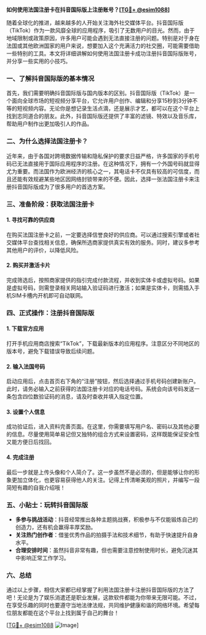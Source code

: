 **如何使用法国注册卡在抖音国际版上注册账号？[[TG💪+ @esim1088](https://t.me/s/esim1088)]**

随着全球化的推进，越来越多的人开始关注海外社交媒体平台。抖音国际版（TikTok）作为一款风靡全球的应用程序，吸引了无数用户的目光。然而，由于地域限制或政策原因，许多用户可能会遇到无法直接注册的问题。特别是对于身在法国或其他欧洲国家的用户来说，想要加入这个充满活力的社交圈，可能需要借助一些特别的工具。本文将详细讲解如何使用法国注册卡成功注册抖音国际版账号，并分享一些实用的小技巧。

### 一、了解抖音国际版的基本情况

首先，我们需要明确抖音国际版与国内版本的区别。抖音国际版（TikTok）是一个面向全球市场的短视频分享平台，它允许用户创作、编辑和分享15秒到3分钟不等的短视频内容。无论你是想记录生活点滴，还是展示才艺，都可以在这个平台上找到志同道合的朋友。此外，抖音国际版还提供了丰富的滤镜、特效以及音乐库，帮助用户制作出更加吸引人的作品。

### 二、为什么选择法国注册卡？

近年来，由于各国对跨境数据传输和隐私保护的要求日益严格，许多国家的手机号码已无法直接用于国际应用程序的注册。在这种情况下，拥有一个外国号码就显得尤为重要。而法国作为欧洲经济的核心之一，其电话卡不仅具有较高的可信度，而且还能有效规避某些地区因网络封锁带来的不便。因此，选择一张法国注册卡来注册抖音国际版成为了很多用户的首选方案。

### 三、准备阶段：获取法国注册卡

#### 1. 寻找可靠的供应商
在购买法国注册卡之前，一定要选择信誉良好的供应商。可以通过搜索引擎或者社交媒体平台查找相关信息，确保所选商家提供真实有效的服务。同时，建议多参考其他用户的评价，以降低风险。

#### 2. 购买并激活卡片
完成筛选后，按照商家提供的指引完成付款流程，并收到实体卡或虚拟号码。如果是虚拟号码，则需登录相关网站输入验证码进行激活；如果是实体卡，则需插入手机SIM卡槽内开机即可自动联网。

### 四、正式操作：注册抖音国际版

#### 1. 下载官方应用
打开手机应用商店搜索“TikTok”，下载最新版本的应用程序。注意区分不同地区的版本号，避免下载错误导致后续问题。

#### 2. 输入法国号码
启动应用后，点击首页右下角的“注册”按钮，然后选择通过手机号码创建新账户。此时，请务必输入之前获得的法国注册卡对应的电话号码。系统会向该号码发送一条包含四位数验证码的消息，请及时查收并填入指定位置。

#### 3. 设置个人信息
成功验证后，进入资料完善页面。在这里，你需要填写用户名、密码以及其他必要的信息。尽量使用简单易记但又独特的组合方式来设置密码，这样既能保证安全性又能方便日后找回。

#### 4. 完成注册
最后一步就是上传头像和个人简介了。这一步虽然不是必须的，但是能够让你的形象更加立体化，也更容易获得他人的关注。记得上传清晰美观的照片，并编写一段简短有趣的自我介绍哦！

### 五、小贴士：玩转抖音国际版

- **多参与挑战活动**：抖音经常推出各种主题挑战赛，积极参与不仅能锻炼自己的创造力，还有机会赢得丰厚奖励。
- **关注热门创作者**：借鉴优秀作品的拍摄手法和技术细节，有助于快速提升自身水平。
- **合理安排时间**：虽然抖音非常有趣，但也需要注意控制使用时长，避免沉迷其中影响正常工作学习。

### 六、总结

通过以上步骤，相信大家都已经掌握了利用法国注册卡注册抖音国际版的方法了吧！无论是为了娱乐消遣还是职业发展，这款软件都能为你带来无限可能。不过，在享受乐趣的同时也要遵守当地法律法规，共同维护健康和谐的网络环境。希望每位朋友都能在这个平台上找到属于自己的舞台！

[[TG💪+ @esim1088](https://t.me/s/esim1088) ![Image](https://i.postimg.cc/4NQfJmqS/Snipaste-2025-05-13-00-14-12.png)]